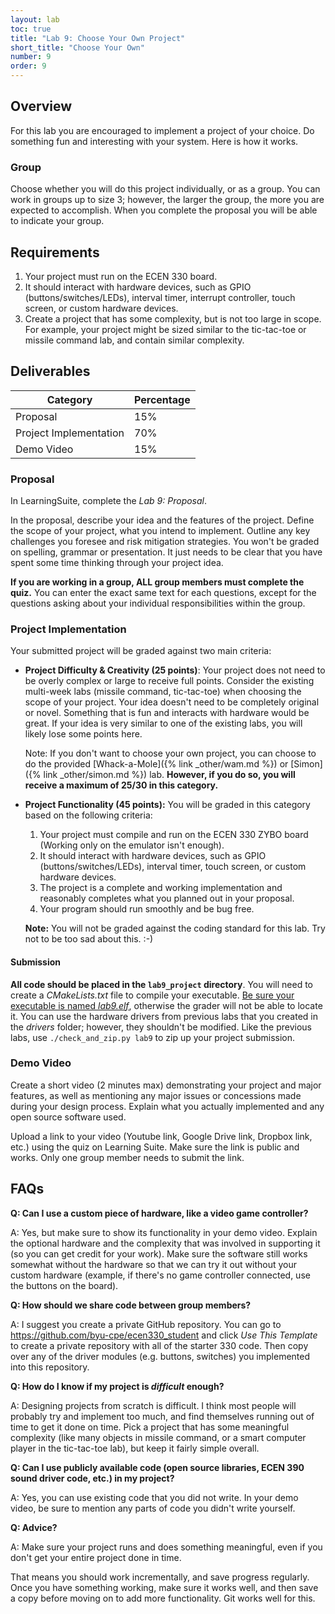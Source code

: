 ```yaml
---
layout: lab
toc: true
title: "Lab 9: Choose Your Own Project"
short_title: "Choose Your Own"
number: 9
order: 9
---
```


## Overview

For this lab you are encouraged to implement a project of your choice. Do something fun and interesting with your system. Here is how it works.

### Group
Choose whether you will do this project individually, or as a group. You can work in groups up to size 3; however, the larger the group, the more you are expected to accomplish.  When you complete the proposal you will be able to indicate your group.  

## Requirements

1. Your project must run on the ECEN 330 board.  
1. It should interact with hardware devices, such as GPIO (buttons/switches/LEDs), interval timer, interrupt controller, touch screen, or custom hardware devices.
1. Create a project that has some complexity, but is not too large in scope.  For example, your project might be sized similar to the tic-tac-toe or missile command lab, and contain similar complexity.


## Deliverables

| Category  | Percentage |
|-----------|------------|
| Proposal  | 15%   
| Project Implementation   | 70%
| Demo Video                     | 15%

### Proposal

In LearningSuite, complete the *Lab 9: Proposal*. 

In the proposal, describe your idea and the features of the project. Define the scope of your project, what you intend to implement. Outline any key challenges you foresee and risk mitigation strategies. You won't be graded on spelling, grammar or presentation. It just needs to be clear that you have spent some time thinking through your project idea. 

 **If you are working in a group, ALL group members must complete the quiz.** You can enter the exact same text for each questions, except for the questions asking about your individual responsibilities within the group.

### Project Implementation
Your submitted project will be graded against two main criteria:

* **Project Difficulty & Creativity (25 points)**:  Your project does not need to be overly complex or large to receive full points. Consider the existing multi-week labs (missile command, tic-tac-toe) when choosing the scope of your project.  Your idea doesn't need to be completely original or novel. Something that is fun and interacts with hardware would be great. If your idea is very similar to one of the existing labs, you will likely lose some points here.

  Note: If you don't want to choose your own project, you can choose to do the provided [Whack-a-Mole]({% link _other/wam.md %}) or [Simon]({% link _other/simon.md %}) lab.  **However, if you do so, you will receive a maximum of 25/30 in this category.**

* **Project Functionality (45 points):**  You will be graded in this category based on the following criteria:
  1. Your project must compile and run on the ECEN 330 ZYBO board (Working only on the emulator isn't enough).
  1. It should interact with hardware devices, such as GPIO (buttons/switches/LEDs), interval timer, touch screen, or custom hardware devices.
  1. The project is a complete and working implementation and reasonably completes what you planned out in your proposal.
  1. Your program should run smoothly and be bug free.

  **Note:** You will not be graded against the coding standard for this lab. Try not to be too sad about this. :-)

#### Submission
**All code should be placed in the `lab9_project` directory**.  You will need to create a *CMakeLists.txt* file to compile your executable.  <ins>Be sure your executable is named *lab9.elf*</ins>, otherwise the grader will not be able to locate it. You can use the hardware drivers from previous labs that you created in the *drivers* folder; however, they shouldn't be modified.  Like the previous labs, use `./check_and_zip.py lab9` to zip up your project submission.


### Demo Video 
Create a short video (2 minutes max) demonstrating your project and major features, as well as mentioning any major issues or concessions made during your design process. Explain what you actually implemented and any open source software used. 

Upload a link to your video (Youtube link, Google Drive link, Dropbox link, etc.) using the quiz on Learning Suite.  Make sure the link is public and works.  Only one group member needs to submit the link.


## FAQs

**Q: Can I use a custom piece of hardware, like a video game controller?**

A: Yes, but make sure to show its functionality in your demo video. Explain the optional hardware and the complexity that was involved in supporting it (so you can get credit for your work).  Make sure the software still works somewhat without the hardware so that we can try it out without your custom hardware (example, if there's no game controller connected, use the buttons on the board).

**Q: How should we share code between group members?**

A: I suggest you create a private GitHub repository. You can go to <https://github.com/byu-cpe/ecen330_student> and click *Use This Template* to create a private repository with all of the starter 330 code. Then copy over any of the driver modules (e.g. buttons, switches) you implemented into this repository.

**Q: How do I know if my project is *difficult* enough?**

A: Designing projects from scratch is difficult. I think most people will probably try and implement too much, and find themselves running out of time to get it done on time. Pick a project that has some meaningful complexity (like many objects in missile command, or a smart computer player in the tic-tac-toe lab), but keep it fairly simple overall.

**Q: Can I use publicly available code (open source libraries, ECEN 390 sound driver code, etc.) in my project?**

A: Yes, you can use existing code that you did not write. In your demo video, be sure to mention any parts of code you didn't write yourself.

**Q: Advice?**

A: Make sure your project runs and does something meaningful, even if you don't get your entire project done in time.

That means you should work incrementally, and save progress regularly. Once you have something working, make sure it works well, and then save a copy before moving on to add more functionality. Git works well for this.
